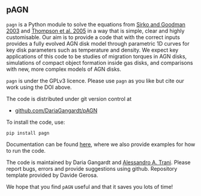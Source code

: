 ## pAGN

`pagn` is a Python module to solve the equations from [Sirko and Goodman 2003](https://academic.oup.com/mnras/article/341/2/501/1105444) and [Thompson et al. 2005](https://iopscience.iop.org/article/10.1086/431923) in a way that is simple, clear and highly customisable. Our aim is to provide a code that with the correct inputs provides a fully evolved AGN disk model through parametric 1D curves for key disk parameters such as temperature and density. We expect key applications of this code to be studies of migration torques in AGN disks, simulations of compact object formation inside gas disks, and comparisons with new, more complex models of AGN disks.

`pagn` is under the GPLv3 licence. Please use `pagn` as you like but cite our work using the DOI above. 

The code is distributed under git version control at
- [github.com/DariaGangardt/pAGN](https://github.com/DariaGangardt/pagn)

To install the code, use:
	
	pip install pagn

Documentation can be found [here](https://DariaGangardt.github.io/pagn), where we also provide examples for how to run the code.

The code is maintained by Daria Gangardt and [Alessandro A. Trani](https://alessandrotrani.space). Please report bugs, errors and provide suggestions using github.
Repository template provided by Davide Gerosa.

We hope that you find `pAGN` useful and that it saves you lots of time!
